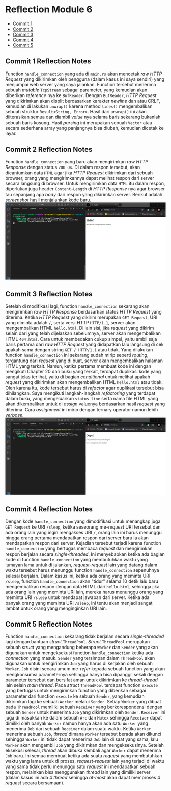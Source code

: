 # Reflection Module 6

- [Commit 1](#commit-1-reflection-notes)
- [Commit 2](#commit-2-reflection-notes)
- [Commit 3](#commit-3-reflection-notes)
- [Commit 4](#commit-4-reflection-notes)
- [Commit 5](#commit-5-reflection-notes)

## Commit 1 Reflection Notes
Function `handle_connection` yang ada di `main.rs` akan mencetak *raw HTTP Request* yang dikirimkan oleh pengguna (dalam kasus ini saya sendiri) yang menjumpai web server yang saya jalankan. Function tersebut menerima sebuah *mutable* `TcpStream` sebagai parameter, yang kemudian akan diberikan *reference* nya ke `BufReader`. Dengan `BufReader`, *HTTP Request* yang dikirimkan akan displit berdasarkan karakter *newline* dan atau CRLF, kemudian di lakukan `unwrap()` karena method `lines()` mengembalikan sebuah struktur `Result<String, Error>`. Hasil dari `unwrap()` ini akan diiterasikan semua dan diambil *value* nya selama baris sekarang bukanlah sebuah baris kosong. Hasil *parsing* ini merupakan sebuah `Vector` atau secara sederhana array yang panjangnya bisa diubah, kemudian dicetak ke layar.

## Commit 2 Reflection Notes
Function `handle_connection` yang baru akan mengirimkan *raw HTTP Response* dengan status `200 OK`. Di dalam respon tersebut, akan dicantumkan data `HTML` agar jika *HTTP Request* dikirimkan dari sebuah browser, orang yang mengirimkannya dapat melihat respon dari server secara langsung di browser. Untuk mengirimkan data `HTML` itu dalam respon, diperlukan juga header `Content-Length` di *HTTP Response* nya agar browser tau sepanjang apa *body* dari respon yang dikirimkan server. Berikut adalah *screenshot* hasil menjalankan kode baru.
![Gambar menjalankan server dengan mengirimkan raw HTTP response](./commit2.png)

## Commit 3 Reflection Notes
Setelah di modifikasi lagi, function `handle_connection` sekarang akan mengirimkan *raw HTTP Response* berdasarkan status *HTTP Request* yang diterima. Ketika *HTTP Request* yang dikirim merupakan `GET Request`, URI yang diminta adalah `/`, serta versi HTTP `HTTP/1.1`, server akan mengembalikan HTML `hello.html`. Di lain sisi, jika *request* yang dikirim selain dari yang telah dijelaskan sebelumnya, server akan mengembalikan HTML `404.html`. Cara untuk membedakan cukup simpel, yaitu ambil saja baris pertama dari *raw HTTP Request* yang didapatkan lalu langsung di cek apakah sama dengan string `GET / HTTP/1.1` atau tidak. Yang dilakukan function `handle_connection` ini sekarang sudah mirip seperti *routing*, tergantung dari *request* yang di buat, server akan mengembalikan halaman HTML yang terkait. Namun, ketika pertama membuat kode ini dengan mengikuti Chapter 20 dari buku yang terkait, terdapat duplikasi kode yang sangat jelas terlihat, yaitu di bagian *conditional* untuk melihat apakah *request* yang dikirimkan akan mengembalikan HTML `hello.html` atau tidak. Oleh karena itu, kode tersebut harus di *refactor* agar duplikasi tersebut bisa dihilangkan. Saya mengikuti langkah-langkah *refactoring* yang terdapat dalam buku, yang mengeluarkan `status_line` serta nama file HTML yang akan dikembalikan untuk di *assign* valuenya berdasarkan hasil *request* yang diterima. Cara *assignment* ini mirip dengan ternary operator namun lebih *verbose*.
![Gambar server mengirimkan 404 ketika meminta URI lain selain /](./commit3.png)

## Commit 4 Reflection Notes
Dengan kode `handle_connection` yang dimodifikasi untuk menangkap juga `GET Request` ke URI `/sleep`, ketika seseorang me-*request* URI tersebut dan ada orang lain yang ingin mengakses URI `/`, orang lain ini harus menunggu hingga orang pertama mendapatkan respon dari server baru ia akan mendapatkan respon dari server. Kejadian tersebut terjadi karena function `handle_connection` yang bertugas membaca *request* dan mengirimkan respon berjalan secara *single-threaded*. Ini menyebabkan ketika ada bagian kode di function `handle_connection` yang membutuhkan waktu yang lumayan lama untuk di jalankan, *request-request* lain yang datang dalam waktu tersebut harus menunggu function `handle_connection` sepenuhnya selesai berjalan. Dalam kasus ini, ketika ada orang yang meminta URI `/sleep`, function `handle_connection` akan "tidur" selama 10 detik lalu baru mengembalikan respon dengan data HTML dari `hello.html`, sehingga jika ada orang lain yang meminta URI lain, mereka harus menunggu orang yang meminta URI `/sleep` untuk mendapat jawaban dari server. Ketika ada banyak orang yang meminta URI `/sleep`, ini tentu akan menjadi sangat lambat untuk orang yang menginginkan URI lain.

## Commit 5 Reflection Notes
Function `handle_connection` sekarang tidak berjalan secara *single-threaded* lagi dengan bantuan *struct* `ThreadPool`. *Struct* `ThreadPool` merupakan sebuah *struct* yang mengandung beberapa `Worker` dan `Sender` yang akan digunakan untuk mengeksekusi function `handle_connection` ketika ada *connection* yang masuk. `Sender` yang tersimpan dalam `ThreadPool` akan digunakan untuk mengirimkan `Job` yang harus di kerjakan oleh sebuah `Worker`. `Job` disini secara umum me-*refer* kepada sebuah function yang akan mengkonsumsi parameternya sehingga hanya bisa dipanggil sekali dengan parameter tersebut dan bersifat aman untuk dikirimkan ke *thread-thread* lain selain *main thread*. Pada *struct* `ThreadPool` terdapat function `execute` yang bertugas untuk mengirimkan function yang diberikan sebagai parameter dari function `execute` ke sebuah `Sender`, yang kemudian dikirimkan lagi ke sebuah `Worker` melalui `Sender`. Setiap `Worker` yang dibuat pada `ThreadPool` memiliki sebuah `Receiver` yang berkorespondensi dengan sebuah `Sender` untuk menerima `Job` yang dikirimkan oleh `Sender`. `Receiver` ini juga di masukkan ke dalam sebuah `Arc` dan `Mutex` sehingga `Receiver` dapat dimiliki oleh banyak `Worker` namun hanya akan ada satu `Worker` yang menerima `Job` dari sebuah `Receiver` dalam suatu waktu. Ketika `Worker` menerima sebuah `Job`, *thread* dimana `Worker` tersebut berada akan dikunci sehingga `Worker` ini tidak dapat menerima `Job` lain di saat yang sama, lalu `Worker` akan mengambil `Job` yang dikirimkan dan mengeksekusinya. Setelah eksekusi selesai, *thread* akan dibuka kembali agar `Worker` dapat menerima `Job` baru. Ini semua membuat ketika ada suatu *request* yang membutuhkan waktu yang lama untuk di proses, *request-request* lain yang terjadi di waktu yang sama tidak perlu menunggu satu *request* ini mendapatkan sebuah respon, melainkan bisa menggunakan *thread* lain yang dimiliki server (dalam kasus ini ada 4 *thread* sehingga *at-most* akan dapat memproses 4 *request* secara bersamaan).
